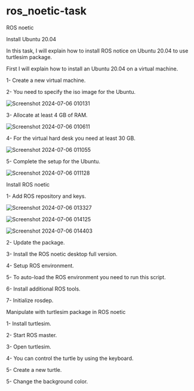 # ros_noetic-task

ROS noetic

Install Ubuntu 20.04

In this task, I will explain how to install ROS notice on Ubuntu 20.04 to use turtlesim package.

First I will explain how to install an Ubuntu 20.04 on a virtual machine.

1- Create a new virtual machine.

2- You need to specify the iso image for the Ubuntu.

![Screenshot 2024-07-06 010131](https://github.com/Jumana-Alsulami1/ros_noetic-task/assets/174968169/88d401de-8911-44fe-8d22-662c26178810)

3- Allocate at least 4 GB of RAM.

![Screenshot 2024-07-06 010611](https://github.com/Jumana-Alsulami1/ros_noetic-task/assets/174968169/46981de5-5772-446b-8c29-2160524aadc7)

4- For the virtual hard desk you need at least 30 GB.

![Screenshot 2024-07-06 011055](https://github.com/Jumana-Alsulami1/ros_noetic-task/assets/174968169/24a4c817-6d0b-4722-9249-f9206184b6b6)

5- Complete the setup for the Ubuntu.

![Screenshot 2024-07-06 011128](https://github.com/Jumana-Alsulami1/ros_noetic-task/assets/174968169/6f455545-b0da-43a8-8dec-48f0a6f86964)



Install ROS noetic

1- Add ROS repository and keys.

![Screenshot 2024-07-06 013327](https://github.com/Jumana-Alsulami1/ros_noetic-task/assets/174968169/76ab016d-ce92-4080-85fb-61faff7b131b)

![Screenshot 2024-07-06 014125](https://github.com/Jumana-Alsulami1/ros_noetic-task/assets/174968169/70e549bd-101b-4f7d-b1b3-e824f95d5627)

![Screenshot 2024-07-06 014403](https://github.com/Jumana-Alsulami1/ros_noetic-task/assets/174968169/f82d226d-67ff-46dc-8606-504abe40c649)

2- Update the package.


3- Install the ROS noetic desktop full version.

4- Setup ROS environment.

5- To auto-load the ROS environment you need to run this script.

6- Install additional ROS tools.

7- Initialize rosdep.


Manipulate with turtlesim package in ROS noetic

1- Install turtlesim.

2- Start ROS master.

3- Open turtlesim.

4- You can control the turtle by using the keyboard. 

5- Create a new turtle.

5- Change the background color.
